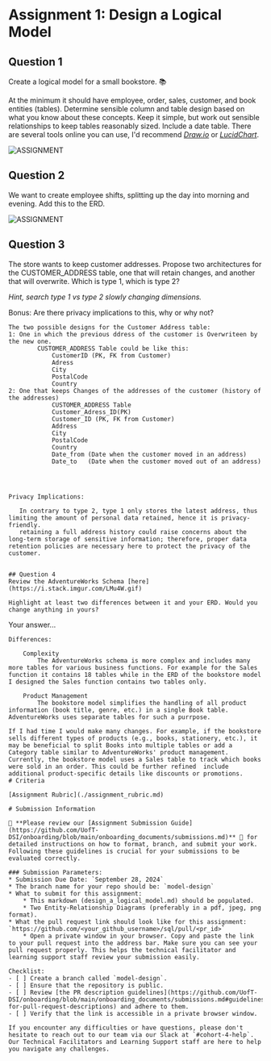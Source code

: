 # Assignment 1: Design a Logical Model

## Question 1
Create a logical model for a small bookstore. 📚

At the minimum it should have employee, order, sales, customer, and book entities (tables). Determine sensible column and table design based on what you know about these concepts. Keep it simple, but work out sensible relationships to keep tables reasonably sized. Include a date table. There are several tools online you can use, I'd recommend [_Draw.io_](https://www.drawio.com/) or [_LucidChart_](https://www.lucidchart.com/pages/).

![ASSIGNMENT](https://github.com/user-attachments/assets/abd87f41-80ff-4ddb-9086-3bc442088811)

## Question 2
We want to create employee shifts, splitting up the day into morning and evening. Add this to the ERD.

![ASSIGNMENT](https://github.com/user-attachments/assets/abd87f41-80ff-4ddb-9086-3bc442088811)

## Question 3
The store wants to keep customer addresses. Propose two architectures for the CUSTOMER_ADDRESS table, one that will retain changes, and another that will overwrite. Which is type 1, which is type 2?

_Hint, search type 1 vs type 2 slowly changing dimensions._

Bonus: Are there privacy implications to this, why or why not?
```
The two possible designs for the Customer Address table:
1: One in which the previous ddress of the customer is Overwriteen by the new one.
        CUSTOMER_ADDRESS Table could be like this:
            CustomerID (PK, FK from Customer)
            Adress
            City
            PostalCode
            Country
2: One that keeps Changes of the addresses of the customer (history of the addresses)
			CUSTOMER_ADDRESS Table
			Customer_Adress_ID(PK)
            Customer_ID (PK, FK from Customer)
            Address
            City
            PostalCode
            Country
            Date_from (Date when the customer moved in an address)
            Date_to   (Date when the customer moved out of an address)




Privacy Implications:

   In contrary to type 2, type 1 only stores the latest address, thus limiting the amount of personal data retained, hence it is privacy-friendly.
   retaining a full address history could raise concerns about the long-term storage of sensitive information; therefore, proper data retention policies are necessary here to protect the privacy of the customer.


## Question 4
Review the AdventureWorks Schema [here](https://i.stack.imgur.com/LMu4W.gif)

Highlight at least two differences between it and your ERD. Would you change anything in yours?
```
Your answer...
```
Differences:

    Complexity
        The AdventureWorks schema is more complex and includes many more tables for various business functions. For example for the Sales function it contains 18 tables while in the ERD of the bookstore model I designed the Sales function contains two tables only.

    Product Management
        The bookstore model simplifies the handling of all product information (book title, genre, etc.) in a single Book table. AdventureWorks uses separate tables for such a purrpose. 

If I had time I would make many changes. For example, if the bookstore sells different types of products (e.g., books, stationery, etc.), it may be beneficial to split Books into multiple tables or add a Category table similar to AdventureWorks' product management. Currently, the bookstore model uses a Sales table to track which books were sold in an order. This could be further refined  include additional product-specific details like discounts or promotions.
# Criteria

[Assignment Rubric](./assignment_rubric.md)

# Submission Information

🚨 **Please review our [Assignment Submission Guide](https://github.com/UofT-DSI/onboarding/blob/main/onboarding_documents/submissions.md)** 🚨 for detailed instructions on how to format, branch, and submit your work. Following these guidelines is crucial for your submissions to be evaluated correctly.

### Submission Parameters:
* Submission Due Date: `September 28, 2024`
* The branch name for your repo should be: `model-design`
* What to submit for this assignment:
    * This markdown (design_a_logical_model.md) should be populated.
    * Two Entity-Relationship Diagrams (preferably in a pdf, jpeg, png format).
* What the pull request link should look like for this assignment: `https://github.com/<your_github_username>/sql/pull/<pr_id>`
    * Open a private window in your browser. Copy and paste the link to your pull request into the address bar. Make sure you can see your pull request properly. This helps the technical facilitator and learning support staff review your submission easily.

Checklist:
- [ ] Create a branch called `model-design`.
- [ ] Ensure that the repository is public.
- [ ] Review [the PR description guidelines](https://github.com/UofT-DSI/onboarding/blob/main/onboarding_documents/submissions.md#guidelines-for-pull-request-descriptions) and adhere to them.
- [ ] Verify that the link is accessible in a private browser window.

If you encounter any difficulties or have questions, please don't hesitate to reach out to our team via our Slack at `#cohort-4-help`. Our Technical Facilitators and Learning Support staff are here to help you navigate any challenges.
